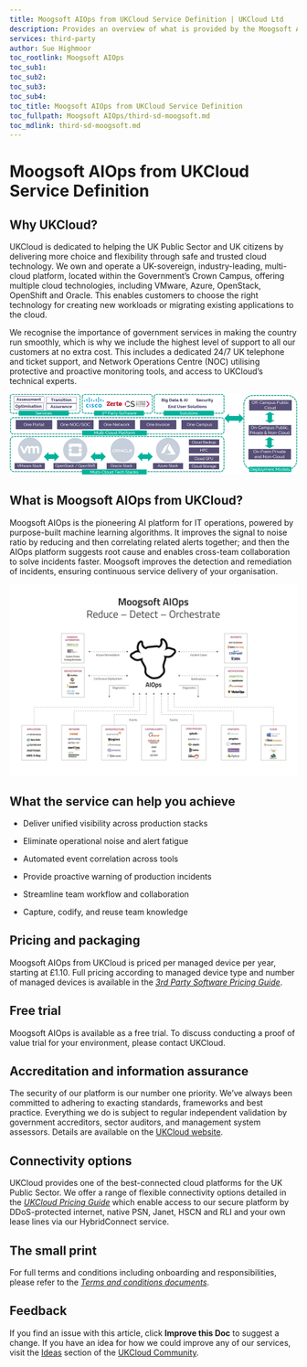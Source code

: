 ```yaml
---
title: Moogsoft AIOps from UKCloud Service Definition | UKCloud Ltd
description: Provides an overview of what is provided by the Moogsoft AIOps from UKCloud service
services: third-party
author: Sue Highmoor
toc_rootlink: Moogsoft AIOps
toc_sub1: 
toc_sub2:
toc_sub3:
toc_sub4:
toc_title: Moogsoft AIOps from UKCloud Service Definition
toc_fullpath: Moogsoft AIOps/third-sd-moogsoft.md
toc_mdlink: third-sd-moogsoft.md
---
```


# Moogsoft AIOps from UKCloud Service Definition

## Why UKCloud?

UKCloud is dedicated to helping the UK Public Sector and UK citizens by delivering more choice and flexibility through safe and trusted cloud technology. We own and operate a UK-sovereign, industry-leading, multi-cloud platform, located within the Government’s Crown Campus, offering multiple cloud technologies, including VMware, Azure, OpenStack, OpenShift and Oracle. This enables customers to choose the right technology for creating new workloads or migrating existing applications to the cloud.

We recognise the importance of government services in making the country run smoothly, which is why we include the highest level of support to all our customers at no extra cost. This includes a dedicated 24/7 UK telephone and ticket support, and Network Operations Centre (NOC) utilising protective and proactive monitoring tools, and access to UKCloud’s technical experts.

![UKCloud services](images/ukc-services.png)

## What is Moogsoft AIOps from UKCloud?

Moogsoft AIOps is the pioneering AI platform for IT operations, powered by purpose-built machine learning algorithms. It improves the signal to noise ratio by reducing and then correlating related alerts together; and then the AIOps platform suggests root cause and enables cross-team collaboration to solve incidents faster. Moogsoft improves the detection and remediation of incidents, ensuring continuous service delivery of your organisation.

![Moogsoft AIOps overview](images/third-moogsoft-overview.png)

## What the service can help you achieve

- Deliver unified visibility across production stacks

- Eliminate operational noise and alert fatigue

- Automated event correlation across tools

- Provide proactive warning of production incidents

- Streamline team workflow and collaboration

- Capture, codify, and reuse team knowledge

## Pricing and packaging

Moogsoft AIOps from UKCloud is priced per managed device per year, starting at £1.10. Full pricing according to managed device type and number of managed devices is available in the [*3rd Party Software Pricing Guide*](https://ukcloud.com/3rd-party-pricing-guide).

## Free trial

Moogsoft AIOps is available as a free trial. To discuss conducting a proof of value trial for your environment, please contact UKCloud.

## Accreditation and information assurance

The security of our platform is our number one priority. We’ve always been committed to adhering to exacting standards, frameworks and best practice. Everything we do is subject to regular independent validation by government accreditors, sector auditors, and management system assessors. Details are available on the [UKCloud website](https://ukcloud.com/governance/).

## Connectivity options

UKCloud provides one of the best-connected cloud platforms for the UK Public Sector. We offer a range of flexible connectivity options detailed in the [*UKCloud Pricing Guide*](https://ukcloud.com/wp-content/uploads/2019/06/ukcloud-pricing-guide-11.0.pdf) which enable access to our secure platform by DDoS-protected internet, native PSN, Janet, HSCN and RLI and your own lease lines via our HybridConnect service.

## The small print

For full terms and conditions including onboarding and responsibilities, please refer to the [*Terms and conditions documents*](../other/other-ref-terms-and-conditions.md).

## Feedback

If you find an issue with this article, click **Improve this Doc** to suggest a change. If you have an idea for how we could improve any of our services, visit the [Ideas](https://community.ukcloud.com/ideas) section of the [UKCloud Community](https://community.ukcloud.com).
